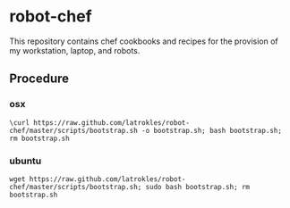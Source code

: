 robot-chef
==========

This repository contains chef cookbooks and recipes for the provision of my workstation, laptop, and robots.

Procedure
---------

### osx
    \curl https://raw.github.com/latrokles/robot-chef/master/scripts/bootstrap.sh -o bootstrap.sh; bash bootstrap.sh; rm bootstrap.sh 

### ubuntu
    wget https://raw.github.com/latrokles/robot-chef/master/scripts/bootstrap.sh; sudo bash bootstrap.sh; rm bootstrap.sh

